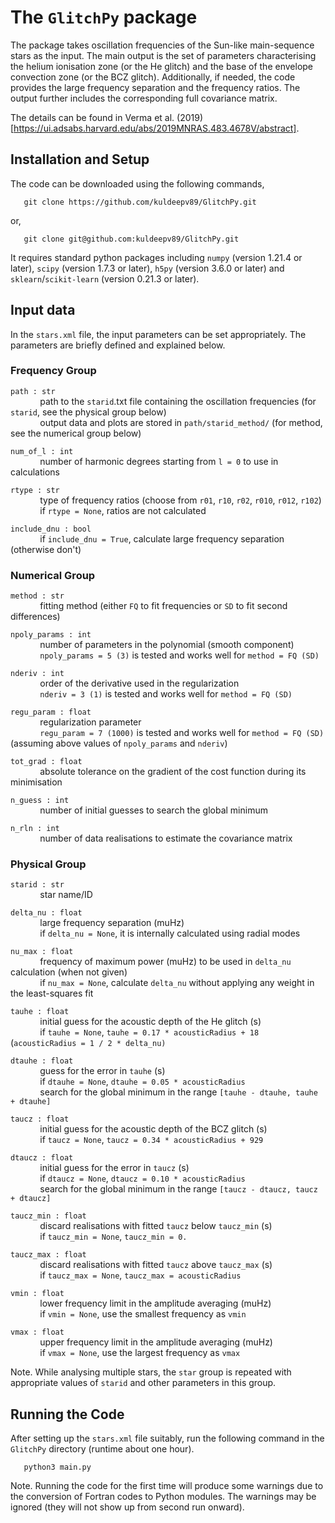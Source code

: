 # The `GlitchPy` package

The package takes oscillation frequencies of the Sun-like main-sequence stars as the input. The main output is the set of parameters characterising the helium ionisation zone (or the He glitch) and the base of the envelope convection zone (or the BCZ glitch). Additionally, if needed, the code provides the large frequency separation and the frequency ratios. The output further includes the corresponding full covariance matrix.  

The details can be found in Verma et al. (2019) [https://ui.adsabs.harvard.edu/abs/2019MNRAS.483.4678V/abstract].


## Installation and Setup

The code can be downloaded using the following commands,

       git clone https://github.com/kuldeepv89/GlitchPy.git
or,

       git clone git@github.com:kuldeepv89/GlitchPy.git

It requires standard python packages including `numpy` (version 1.21.4 or later), `scipy` (version 1.7.3 or later), `h5py` (version 3.6.0 or later) and `sklearn`/`scikit-learn` (version 0.21.3 or later). 


## Input data

In the `stars.xml` file, the input parameters can be set appropriately. The parameters are briefly defined and explained below.

### Frequency Group 

`path : str` 
<br>&nbsp;&nbsp;&nbsp;&nbsp;&nbsp;&nbsp;&nbsp;&nbsp;&nbsp;&nbsp;&nbsp; path to the `starid`.txt file containing the oscillation frequencies (for `starid`, see the physical group below) <br>&nbsp;&nbsp;&nbsp;&nbsp;&nbsp;&nbsp;&nbsp;&nbsp;&nbsp;&nbsp;&nbsp; output data and plots are stored in `path/starid_method/` (for method, see the numerical group below)

`num_of_l : int` 
<br>&nbsp;&nbsp;&nbsp;&nbsp;&nbsp;&nbsp;&nbsp;&nbsp;&nbsp;&nbsp;&nbsp; number of harmonic degrees starting from `l = 0` to use in calculations 

`rtype : str` 
<br>&nbsp;&nbsp;&nbsp;&nbsp;&nbsp;&nbsp;&nbsp;&nbsp;&nbsp;&nbsp;&nbsp; type of frequency ratios (choose from `r01`, `r10`, `r02`, `r010`, `r012`, `r102`) <br>&nbsp;&nbsp;&nbsp;&nbsp;&nbsp;&nbsp;&nbsp;&nbsp;&nbsp;&nbsp;&nbsp; if `rtype = None`, ratios are not calculated

`include_dnu : bool`
<br>&nbsp;&nbsp;&nbsp;&nbsp;&nbsp;&nbsp;&nbsp;&nbsp;&nbsp;&nbsp;&nbsp; if `include_dnu = True`, calculate large frequency separation (otherwise don't)

### Numerical Group 

`method : str` 
<br>&nbsp;&nbsp;&nbsp;&nbsp;&nbsp;&nbsp;&nbsp;&nbsp;&nbsp;&nbsp;&nbsp; fitting method (either `FQ` to fit frequencies or `SD` to fit second differences)

`npoly_params : int` 
<br>&nbsp;&nbsp;&nbsp;&nbsp;&nbsp;&nbsp;&nbsp;&nbsp;&nbsp;&nbsp;&nbsp; number of parameters in the polynomial (smooth component) <br>&nbsp;&nbsp;&nbsp;&nbsp;&nbsp;&nbsp;&nbsp;&nbsp;&nbsp;&nbsp;&nbsp; `npoly_params = 5 (3)` is tested and works well for `method = FQ (SD)`

`nderiv : int` 
<br>&nbsp;&nbsp;&nbsp;&nbsp;&nbsp;&nbsp;&nbsp;&nbsp;&nbsp;&nbsp;&nbsp; order of the derivative used in the regularization <br>&nbsp;&nbsp;&nbsp;&nbsp;&nbsp;&nbsp;&nbsp;&nbsp;&nbsp;&nbsp;&nbsp; `nderiv = 3 (1)` is tested and works well for `method = FQ (SD)`

`regu_param : float` 
<br>&nbsp;&nbsp;&nbsp;&nbsp;&nbsp;&nbsp;&nbsp;&nbsp;&nbsp;&nbsp;&nbsp; regularization parameter <br>&nbsp;&nbsp;&nbsp;&nbsp;&nbsp;&nbsp;&nbsp;&nbsp;&nbsp;&nbsp;&nbsp; `regu_param = 7 (1000)` is tested and works well for `method = FQ (SD)` (assuming above values of `npoly_params` and `nderiv`)

`tot_grad : float` 
<br>&nbsp;&nbsp;&nbsp;&nbsp;&nbsp;&nbsp;&nbsp;&nbsp;&nbsp;&nbsp;&nbsp; absolute tolerance on the gradient of the cost function during its minimisation

`n_guess : int` 
<br>&nbsp;&nbsp;&nbsp;&nbsp;&nbsp;&nbsp;&nbsp;&nbsp;&nbsp;&nbsp;&nbsp; number of initial guesses to search the global minimum

`n_rln : int` 
<br>&nbsp;&nbsp;&nbsp;&nbsp;&nbsp;&nbsp;&nbsp;&nbsp;&nbsp;&nbsp;&nbsp; number of data realisations to estimate the covariance matrix

### Physical Group 

`starid : str` 
<br>&nbsp;&nbsp;&nbsp;&nbsp;&nbsp;&nbsp;&nbsp;&nbsp;&nbsp;&nbsp;&nbsp; star name/ID 

`delta_nu : float` 
<br>&nbsp;&nbsp;&nbsp;&nbsp;&nbsp;&nbsp;&nbsp;&nbsp;&nbsp;&nbsp;&nbsp; large frequency separation (muHz) <br>&nbsp;&nbsp;&nbsp;&nbsp;&nbsp;&nbsp;&nbsp;&nbsp;&nbsp;&nbsp;&nbsp; if `delta_nu = None`, it is internally calculated using radial modes 

`nu_max : float` 
<br>&nbsp;&nbsp;&nbsp;&nbsp;&nbsp;&nbsp;&nbsp;&nbsp;&nbsp;&nbsp;&nbsp; frequency of maximum power (muHz) to be used in `delta_nu` calculation (when not given) <br>&nbsp;&nbsp;&nbsp;&nbsp;&nbsp;&nbsp;&nbsp;&nbsp;&nbsp;&nbsp;&nbsp; if `nu_max = None`, calculate `delta_nu` without applying any weight in the least-squares fit 

`tauhe : float`
<br>&nbsp;&nbsp;&nbsp;&nbsp;&nbsp;&nbsp;&nbsp;&nbsp;&nbsp;&nbsp;&nbsp; initial guess for the acoustic depth of the He glitch (s) <br>&nbsp;&nbsp;&nbsp;&nbsp;&nbsp;&nbsp;&nbsp;&nbsp;&nbsp;&nbsp;&nbsp; if `tauhe = None`, `tauhe = 0.17 * acousticRadius + 18` (`acousticRadius = 1 / 2 * delta_nu)`

`dtauhe : float` 
<br>&nbsp;&nbsp;&nbsp;&nbsp;&nbsp;&nbsp;&nbsp;&nbsp;&nbsp;&nbsp;&nbsp; guess for the error in `tauhe` (s) <br>&nbsp;&nbsp;&nbsp;&nbsp;&nbsp;&nbsp;&nbsp;&nbsp;&nbsp;&nbsp;&nbsp; if `dtauhe = None`, `dtauhe = 0.05 * acousticRadius` <br>&nbsp;&nbsp;&nbsp;&nbsp;&nbsp;&nbsp;&nbsp;&nbsp;&nbsp;&nbsp;&nbsp; search for the global minimum in the range `[tauhe - dtauhe, tauhe + dtauhe]`

`taucz : float` 
<br>&nbsp;&nbsp;&nbsp;&nbsp;&nbsp;&nbsp;&nbsp;&nbsp;&nbsp;&nbsp;&nbsp; initial guess for the acoustic depth of the BCZ glitch (s) <br>&nbsp;&nbsp;&nbsp;&nbsp;&nbsp;&nbsp;&nbsp;&nbsp;&nbsp;&nbsp;&nbsp; if `taucz = None`, `taucz = 0.34 * acousticRadius + 929`

`dtaucz : float` 
<br>&nbsp;&nbsp;&nbsp;&nbsp;&nbsp;&nbsp;&nbsp;&nbsp;&nbsp;&nbsp;&nbsp; initial guess for the error in `taucz` (s) <br>&nbsp;&nbsp;&nbsp;&nbsp;&nbsp;&nbsp;&nbsp;&nbsp;&nbsp;&nbsp;&nbsp; if `dtaucz = None`, `dtaucz = 0.10 * acousticRadius` <br>&nbsp;&nbsp;&nbsp;&nbsp;&nbsp;&nbsp;&nbsp;&nbsp;&nbsp;&nbsp;&nbsp; search for the global minimum in the range `[taucz - dtaucz, taucz + dtaucz]`

`taucz_min : float` 
<br>&nbsp;&nbsp;&nbsp;&nbsp;&nbsp;&nbsp;&nbsp;&nbsp;&nbsp;&nbsp;&nbsp; discard realisations with fitted `taucz` below `taucz_min` (s) <br>&nbsp;&nbsp;&nbsp;&nbsp;&nbsp;&nbsp;&nbsp;&nbsp;&nbsp;&nbsp;&nbsp; if `taucz_min = None`, `taucz_min = 0.`

`taucz_max : float` 
<br>&nbsp;&nbsp;&nbsp;&nbsp;&nbsp;&nbsp;&nbsp;&nbsp;&nbsp;&nbsp;&nbsp; discard realisations with fitted `taucz` above `taucz_max` (s) <br>&nbsp;&nbsp;&nbsp;&nbsp;&nbsp;&nbsp;&nbsp;&nbsp;&nbsp;&nbsp;&nbsp; if `taucz_max = None`, `taucz_max = acousticRadius`

`vmin : float` 
<br>&nbsp;&nbsp;&nbsp;&nbsp;&nbsp;&nbsp;&nbsp;&nbsp;&nbsp;&nbsp;&nbsp; lower frequency limit in the amplitude averaging (muHz) <br>&nbsp;&nbsp;&nbsp;&nbsp;&nbsp;&nbsp;&nbsp;&nbsp;&nbsp;&nbsp;&nbsp; if `vmin = None`, use the smallest frequency as `vmin`

`vmax : float` 
<br>&nbsp;&nbsp;&nbsp;&nbsp;&nbsp;&nbsp;&nbsp;&nbsp;&nbsp;&nbsp;&nbsp; upper frequency limit in the amplitude averaging (muHz) <br>&nbsp;&nbsp;&nbsp;&nbsp;&nbsp;&nbsp;&nbsp;&nbsp;&nbsp;&nbsp;&nbsp; if `vmax = None`, use the largest frequency as `vmax`
 
Note. While analysing multiple stars, the `star` group is repeated with appropriate values of `starid` and other parameters in this group.

## Running the Code

After setting up the `stars.xml` file suitably, run the following command in the `GlitchPy` directory (runtime about one hour).
  
       python3 main.py

Note. Running the code for the first time will produce some warnings due to the conversion of Fortran codes to Python modules. The warnings may be ignored (they will not show up from second run onward).
